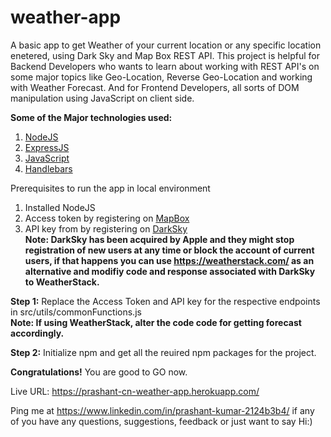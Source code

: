 # weather-app

A basic app to get Weather of your current location or any specific location enetered, using Dark Sky and Map Box REST API. This project is helpful for Backend Developers who wants to learn about working with REST API's on some major topics like Geo-Location, Reverse Geo-Location and working with Weather Forecast. And for Frontend Developers, all sorts of DOM manipulation using JavaScript on client side.

<b>Some of the Major technologies used:</b>
1. <a href="https://nodejs.org/" target="_blank">NodeJS</a>
2. <a href="https://expressjs.com/" target="_blank">ExpressJS</a>
3. <a href="https://javascript.info/" target="_blank">JavaScript</a>
4. <a href="https://handlebarsjs.com/" target="_blank">Handlebars</a>



Prerequisites to run the app in local environment
1. Installed NodeJS
2. Access token by registering on <a href="https://account.mapbox.com/auth/signup/" target="_blank">MapBox</a>
3. API key from by registering on <a href="https://darksky.net/dev" target="_blank">DarkSky</a>
</br><b>Note: DarkSky has been acquired by Apple and they might stop registration of new users at any time or block the account of current users, if that happens you can use https://weatherstack.com/ as an alternative and modifiy code and response associated with DarkSky to WeatherStack.</b>

<b>Step 1:</b>
Replace the Access Token and API key for the respective endpoints in src/utils/commonFunctions.js
</br><b>Note: If using WeatherStack, alter the code code for getting forecast accordingly.</b>

<b>Step 2:</b>
Initialize npm and get all the reuired npm packages for the project.

<b>Congratulations!</b> You are good to GO now.

Live URL: https://prashant-cn-weather-app.herokuapp.com/

Ping me at https://www.linkedin.com/in/prashant-kumar-2124b3b4/
if any of you have any questions, suggestions, feedback or just want to say Hi:)
